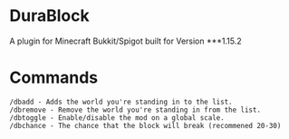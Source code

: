 # DuraBlock
A plugin for Minecraft Bukkit/Spigot built for Version ***1.15.2

# Commands
```
/dbadd - Adds the world you're standing in to the list.
/dbremove - Remove the world you're standing in from the list.
/dbtoggle - Enable/disable the mod on a global scale.
/dbchance - The chance that the block will break (recommened 20-30)
```
